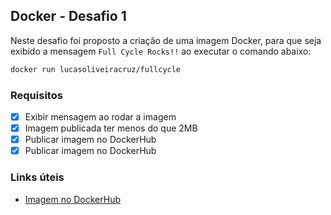 ## Docker - Desafio 1

Neste desafio foi proposto a criação de uma imagem Docker, para que seja exibido a mensagem `Full Cycle Rocks!!` ao executar o comando abaixo:

```bash
docker run lucasoliveiracruz/fullcycle
```

### Requisitos
- [x] Exibir mensagem ao rodar a imagem
- [x] Imagem publicada ter menos do que 2MB
- [x] Publicar imagem no DockerHub
- [x] Publicar imagem no DockerHub

### Links úteis
- [Imagem no DockerHub](https://hub.docker.com/r/lucasoliveiracruz/fullcycle)
